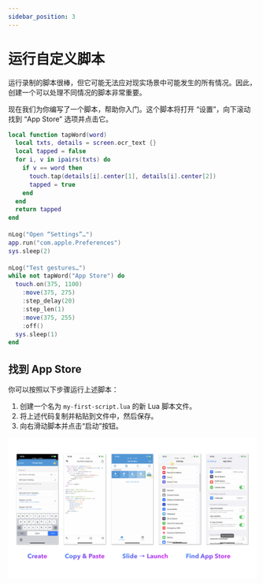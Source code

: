 ```yaml
---
sidebar_position: 3
---
```


# 运行自定义脚本

运行录制的脚本很棒，但它可能无法应对现实场景中可能发生的所有情况。因此，创建一个可以处理不同情况的脚本非常重要。

现在我们为你编写了一个脚本，帮助你入门。这个脚本将打开 “设置”，向下滚动找到 “App Store” 选项并点击它。

```lua
local function tapWord(word)
  local txts, details = screen.ocr_text {}
  local tapped = false
  for i, v in ipairs(txts) do
    if v == word then
      touch.tap(details[i].center[1], details[i].center[2])
      tapped = true
    end
  end
  return tapped
end

nLog("Open “Settings”…")
app.run("com.apple.Preferences")
sys.sleep(2)

nLog("Test gestures…")
while not tapWord("App Store") do
  touch.on(375, 1100)
    :move(375, 275)
    :step_delay(20)
    :step_len(1)
    :move(375, 255)
    :off()
  sys.sleep(1)
end
```

## 找到 App Store

你可以按照以下步骤运行上述脚本：

1. 创建一个名为 `my-first-script.lua` 的新 Lua 脚本文件。
2. 将上述代码复制并粘贴到文件中，然后保存。
3. 向右滑动脚本并点击“启动”按钮。

![Create_A_Script.002](./img/Create_A_Script.002.png)
